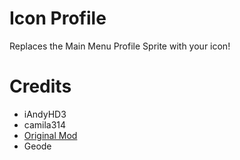 # Icon Profile

Replaces the Main Menu Profile Sprite with your icon!

# Credits

- iAndyHD3
- camila314
- [Original Mod](https://github.com/iAndyHD3/small-gd-mods)
- Geode
